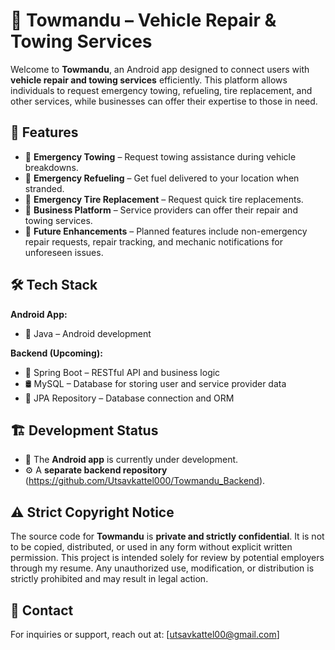 # 🚗 Towmandu – Vehicle Repair & Towing Services

Welcome to **Towmandu**, an Android app designed to connect users with **vehicle repair and towing services** efficiently. This platform allows individuals to request emergency towing, refueling, tire replacement, and other services, while businesses can offer their expertise to those in need.

## 🚀 Features
- 🔹 **Emergency Towing** – Request towing assistance during vehicle breakdowns.
- 🔹 **Emergency Refueling** – Get fuel delivered to your location when stranded.
- 🔹 **Emergency Tire Replacement** – Request quick tire replacements.
- 🔹 **Business Platform** – Service providers can offer their repair and towing services.
- 🔹 **Future Enhancements** – Planned features include non-emergency repair requests, repair tracking, and mechanic notifications for unforeseen issues.

## 🛠️ Tech Stack
**Android App:**
- 📱 Java – Android development

**Backend (Upcoming):**
- 🌿 Spring Boot – RESTful API and business logic
- 🛢️ MySQL – Database for storing user and service provider data
- 🔗 JPA Repository – Database connection and ORM

## 🏗️ Development Status
- 🚧 The **Android app** is currently under development.
- ⚙️ A **separate backend repository** (https://github.com/Utsavkattel000/Towmandu_Backend).

## ⚠️ Strict Copyright Notice
The source code for **Towmandu** is **private and strictly confidential**. It is not to be copied, distributed, or used in any form without explicit written permission. This project is intended solely for review by potential employers through my resume. Any unauthorized use, modification, or distribution is strictly prohibited and may result in legal action.

## 📧 Contact
For inquiries or support, reach out at: [utsavkattel00@gmail.com]

